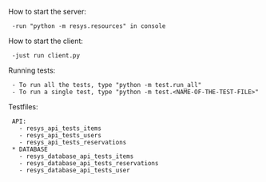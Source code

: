 How to start the server:

	 -run "python -m resys.resources" in console

How to start the client:
	 
	 -just run client.py
	 
Running tests:
	
	 - To run all the tests, type "python -m test.run_all"
	 - To run a single test, type "python -m test.<NAME-OF-THE-TEST-FILE>"

Testfiles:

	 API:
	   - resys_api_tests_items
	   - resys_api_tests_users
	   - resys_api_tests_reservations
	 * DATABASE
	   - resys_database_api_tests_items
	   - resys_database_api_tests_reservations
	   - resys_database_api_tests_user
